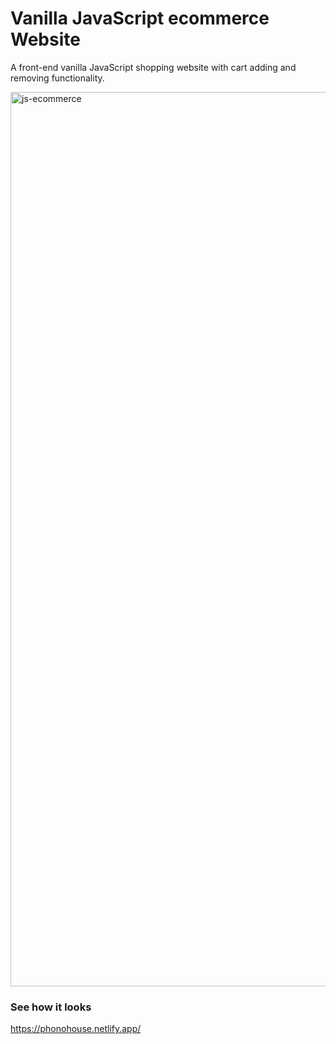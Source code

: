 # Vanilla JavaScript ecommerce Website
A front-end vanilla JavaScript shopping website with cart adding and removing functionality.

<img width="1431" alt="js-ecommerce" src="https://user-images.githubusercontent.com/42621649/202225984-21e9e30d-8407-4de6-8763-a5c19e4ebdc2.png">

### See how it looks
https://phonohouse.netlify.app/
